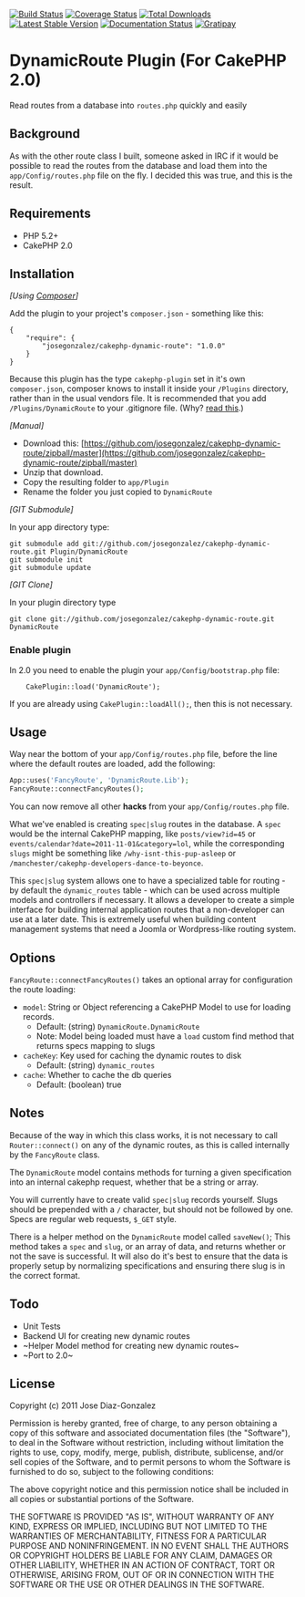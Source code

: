 [![Build Status](https://img.shields.io/travis/josegonzalez/cakephp-dynamic-route/master.svg?style=flat-square)](https://travis-ci.org/josegonzalez/cakephp-dynamic-route) 
[![Coverage Status](https://img.shields.io/coveralls/josegonzalez/cakephp-dynamic-route.svg?style=flat-square)](https://coveralls.io/r/josegonzalez/cakephp-dynamic-route?branch=master) 
[![Total Downloads](https://img.shields.io/packagist/dt/josegonzalez/cakephp-dynamic-route.svg?style=flat-square)](https://packagist.org/packages/josegonzalez/cakephp-dynamic-route) 
[![Latest Stable Version](https://img.shields.io/packagist/v/josegonzalez/cakephp-dynamic-route.svg?style=flat-square)](https://packagist.org/packages/josegonzalez/cakephp-dynamic-route) 
[![Documentation Status](https://readthedocs.org/projects/cakephp-dynamic-route/badge/?version=latest&style=flat-square)](https://readthedocs.org/projects/cakephp-dynamic-route/?badge=latest)
[![Gratipay](https://img.shields.io/gratipay/josegonzalez.svg?style=flat-square)](https://gratipay.com/~josegonzalez/)

# DynamicRoute Plugin (For CakePHP 2.0)

Read routes from a database into `routes.php` quickly and easily

## Background

As with the other route class I built, someone asked in IRC if it would be possible to read the routes from the database and load them into the `app/Config/routes.php` file on the fly. I decided this was true, and this is the result.

## Requirements

* PHP 5.2+
* CakePHP 2.0

## Installation

_[Using [Composer](http://getcomposer.org/)]_

Add the plugin to your project's `composer.json` - something like this:

    {
        "require": {
            "josegonzalez/cakephp-dynamic-route": "1.0.0"
        }
    }

Because this plugin has the type `cakephp-plugin` set in it's own `composer.json`, composer knows to install it inside your `/Plugins` directory, rather than in the usual vendors file. It is recommended that you add `/Plugins/DynamicRoute` to your .gitignore file. (Why? [read this](http://getcomposer.org/doc/faqs/should-i-commit-the-dependencies-in-my-vendor-directory.md).)

_[Manual]_

* Download this: [https://github.com/josegonzalez/cakephp-dynamic-route/zipball/master](https://github.com/josegonzalez/cakephp-dynamic-route/zipball/master)
* Unzip that download.
* Copy the resulting folder to `app/Plugin`
* Rename the folder you just copied to `DynamicRoute`

_[GIT Submodule]_

In your app directory type:

    git submodule add git://github.com/josegonzalez/cakephp-dynamic-route.git Plugin/DynamicRoute
    git submodule init
    git submodule update

_[GIT Clone]_

In your plugin directory type

    git clone git://github.com/josegonzalez/cakephp-dynamic-route.git DynamicRoute

### Enable plugin

In 2.0 you need to enable the plugin your `app/Config/bootstrap.php` file:

        CakePlugin::load('DynamicRoute');

If you are already using `CakePlugin::loadAll();`, then this is not necessary.

## Usage

Way near the bottom of your `app/Config/routes.php` file, before the line where the default routes are loaded, add the following:

```php
App::uses('FancyRoute', 'DynamicRoute.Lib');
FancyRoute::connectFancyRoutes();
```

You can now remove all other **hacks** from your `app/Config/routes.php` file.

What we've enabled is creating `spec|slug` routes in the database. A `spec` would be the internal CakePHP mapping, like `posts/view?id=45` or `events/calendar?date=2011-11-01&category=lol`, while the corresponding `slugs` might be something like `/why-isnt-this-pup-asleep` or `/manchester/cakephp-developers-dance-to-beyonce`.

This `spec|slug` system allows one to have a specialized table for routing - by default the `dynamic_routes` table - which can be used across multiple models and controllers if necessary. It allows a developer to create a simple interface for building internal application routes that a non-developer can use at a later date. This is extremely useful when building content management systems that need a Joomla or Wordpress-like routing system.

## Options

`FancyRoute::connectFancyRoutes()` takes an optional array for configuration the route loading:

- `model`: String or Object referencing a CakePHP Model to use for loading records.
  - Default: (string) `DynamicRoute.DynamicRoute`
  - Note: Model being loaded must have a `load` custom find method that returns specs mapping to slugs
- `cacheKey`: Key used for caching the dynamic routes to disk
  - Default: (string) `dynamic_routes`
- `cache`: Whether to cache the db queries
  - Default: (boolean) true

## Notes

Because of the way in which this class works, it is not necessary to call `Router::connect()` on any of the dynamic routes, as this is called internally by the `FancyRoute` class.

The `DynamicRoute` model contains methods for turning a given specification into an internal cakephp request, whether that be a string or array.

You will currently have to create valid `spec|slug` records yourself. Slugs should be prepended with a `/` character, but should not be followed by one. Specs are regular web requests, `$_GET` style.

There is a helper method on the `DynamicRoute` model called `saveNew()`; This method takes a `spec` and `slug`, or an array of data, and returns whether or not the save is successful. It will also do it's best to ensure that the data is properly setup by normalizing specifications and ensuring there slug is in the correct format.

## Todo

- Unit Tests
- Backend UI for creating new dynamic routes
- ~Helper Model method for creating new dynamic routes~
- ~Port to 2.0~

## License

Copyright (c) 2011 Jose Diaz-Gonzalez

Permission is hereby granted, free of charge, to any person obtaining a copy
of this software and associated documentation files (the "Software"), to deal
in the Software without restriction, including without limitation the rights
to use, copy, modify, merge, publish, distribute, sublicense, and/or sell
copies of the Software, and to permit persons to whom the Software is
furnished to do so, subject to the following conditions:

The above copyright notice and this permission notice shall be included in
all copies or substantial portions of the Software.

THE SOFTWARE IS PROVIDED "AS IS", WITHOUT WARRANTY OF ANY KIND, EXPRESS OR
IMPLIED, INCLUDING BUT NOT LIMITED TO THE WARRANTIES OF MERCHANTABILITY,
FITNESS FOR A PARTICULAR PURPOSE AND NONINFRINGEMENT. IN NO EVENT SHALL THE
AUTHORS OR COPYRIGHT HOLDERS BE LIABLE FOR ANY CLAIM, DAMAGES OR OTHER
LIABILITY, WHETHER IN AN ACTION OF CONTRACT, TORT OR OTHERWISE, ARISING FROM,
OUT OF OR IN CONNECTION WITH THE SOFTWARE OR THE USE OR OTHER DEALINGS IN
THE SOFTWARE.
